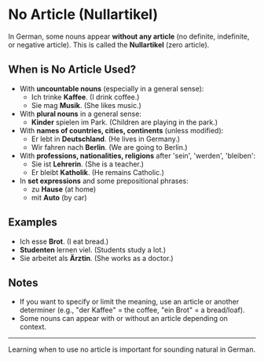 # No Article (Nullartikel)

In German, some nouns appear **without any article** (no definite, indefinite, or negative article). This is called the **Nullartikel** (zero article).

## When is No Article Used?

- With **uncountable nouns** (especially in a general sense):
	- Ich trinke **Kaffee**. (I drink coffee.)
	- Sie mag **Musik**. (She likes music.)
- With **plural nouns** in a general sense:
	- **Kinder** spielen im Park. (Children are playing in the park.)
- With **names of countries, cities, continents** (unless modified):
	- Er lebt in **Deutschland**. (He lives in Germany.)
	- Wir fahren nach **Berlin**. (We are going to Berlin.)
- With **professions, nationalities, religions** after 'sein', 'werden', 'bleiben':
	- Sie ist **Lehrerin**. (She is a teacher.)
	- Er bleibt **Katholik**. (He remains Catholic.)
- In **set expressions** and some prepositional phrases:
	- zu **Hause** (at home)
	- mit **Auto** (by car)

## Examples

- Ich esse **Brot**. (I eat bread.)
- **Studenten** lernen viel. (Students study a lot.)
- Sie arbeitet als **Ärztin**. (She works as a doctor.)

## Notes

- If you want to specify or limit the meaning, use an article or another determiner (e.g., "der Kaffee" = the coffee, "ein Brot" = a bread/loaf).
- Some nouns can appear with or without an article depending on context.

---

Learning when to use no article is important for sounding natural in German.
